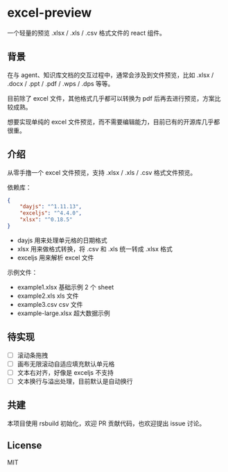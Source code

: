 # excel-preview

一个轻量的预览 .xlsx / .xls / .csv 格式文件的 react 组件。

## 背景

在与 agent、知识库文档的交互过程中，通常会涉及到文件预览，比如 .xlsx / .docx / .ppt / .pdf / .wps / .dps 等等。

目前除了 excel 文件，其他格式几乎都可以转换为 pdf 后再去进行预览，方案比较成熟。

想要实现单纯的 excel 文件预览，而不需要编辑能力，目前已有的开源库几乎都很重。

## 介绍

从零手撸一个 excel 文件预览，支持 .xlsx / .xls / .csv 格式文件预览。

依赖库：

```json
{
    "dayjs": "^1.11.13",
    "exceljs": "^4.4.0",
    "xlsx": "^0.18.5"
}
```

- dayjs 用来处理单元格的日期格式
- xlsx 用来做格式转换，将 .csv 和 .xls 统一转成 .xlsx 格式
- exceljs 用来解析 excel 文件

示例文件：

- example1.xlsx 基础示例 2 个 sheet
- example2.xls xls 文件
- example3.csv csv 文件
- example-large.xlsx 超大数据示例

## 待实现

- [ ] 滚动条拖拽
- [ ] 画布无限滚动自适应填充默认单元格
- [ ] 文本右对齐，好像是 exceljs 不支持
- [ ] 文本换行与溢出处理，目前默认是自动换行

## 共建

本项目使用 rsbuild 初始化，欢迎 PR 贡献代码，也欢迎提出 issue 讨论。

## License

MIT


